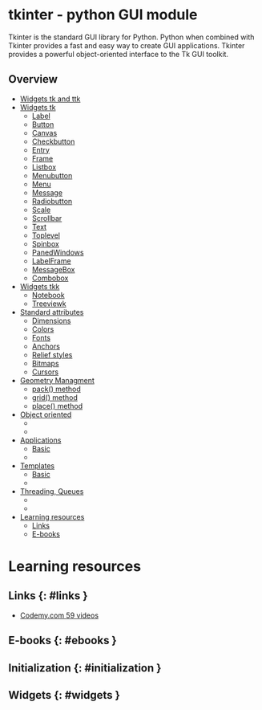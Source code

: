 # tkinter - python GUI module

Tkinter is the standard GUI library for Python. Python when combined with Tkinter provides a fast and easy way to create GUI applications. Tkinter provides a powerful object-oriented interface to the Tk GUI toolkit.

## Overview

<!-- MarkdownTOC autolink="true" bracket="round" markdown_preview="markdown" -->
- [Widgets tk and ttk](#widgets-tk-ttk)
- [Widgets tk](#widgets-tk)
    - [Label](#label)
    - [Button](#button)
    - [Canvas](#canvas)
    - [Checkbutton](#checkbutton)
    - [Entry](#entry)
    - [Frame](#frame)
    - [Listbox](#listbox)
    - [Menubutton](#menubutton)
    - [Menu](#menu)
    - [Message](#message)
    - [Radiobutton](#radiobutton)
    - [Scale](#scale)
    - [Scrollbar](#scrollbar)
    - [Text](#text)
    - [Toplevel](#toplevel)
    - [Spinbox](#spinbox)
    - [PanedWindows](#panedwindow)
    - [LabelFrame](#labelframe)
    - [MessageBox](#messagebox)
    - [Combobox](#combobox)
- [Widgets tkk](#widgets-tkk)
    - [Notebook](#notebook)
    - [Treeviewk](#treeview)
- [Standard attributes](#standard-attributes)
    - [Dimensions](#dimensions)
    - [Colors](#colors)
    - [Fonts](#fonts)
    - [Anchors](#anchors)
    - [Relief styles](#relief-styles)
    - [Bitmaps](#bitmaps)
    - [Cursors](#cursors)
- [Geometry Managment](#geometry-managment)
    - [pack() method](#pack)
    - [grid() method](#grid)
    - [place() method](#place)
- [Object oriented](#oop)
    - [](#)
    - [](#)
- [Applications](#applications)
    - [Basic](#basic)
    - [](#)
- [Templates](#templates)
    - [Basic](#basic)
    - [](#)
- [Threading, Queues](#threading-queues)
    - [](#)
    - [](#)
- [Learning resources](#learning-resources)
    - [Links](#links)
    - [E-books](#ebooks)

<!-- /MarkdownTOC -->

# Learning resources

## Links {: #links }
- [Codemy.com 59 videos](https://www.youtube.com/watch?v=yQSEXcf6s2I&list=PLCC34OHNcOtoC6GglhF3ncJ5rLwQrLGnV)

## E-books {: #ebooks }
<!-- /MarkdownTOC -->

## Initialization {: #initialization }


## Widgets {: #widgets }